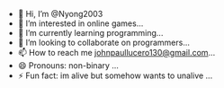- 👋 Hi, I’m @Nyong2003
- 👀 I’m interested in online games...
- 🌱 I’m currently learning programming...
- 💞️ I’m looking to collaborate on programmers...
- 📫 How to reach me johnpaullucero130@gmail.com...
- 😄 Pronouns: non-binary ...
- ⚡ Fun fact: im alive but somehow wants to unalive ...

<!---
Nyong2003/Nyong2003 is a ✨ special ✨ repository because its `README.md` (this file) appears on your GitHub profile.
You can click the Preview link to take a look at your changes.
--->
